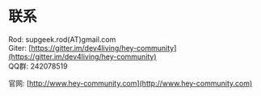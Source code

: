 # 联系

Rod: supgeek.rod(AT)gmail.com   
Giter: [https://gitter.im/dev4living/hey-community](https://gitter.im/dev4living/hey-community)   
QQ群: 242078519   


官网: [http://www.hey-community.com](http://www.hey-community.com)   
